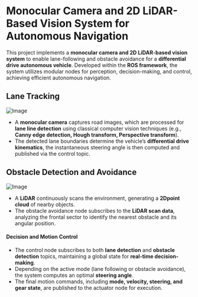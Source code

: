 # Monocular Camera and 2D LiDAR-Based Vision System for Autonomous Navigation
This project implements a **monocular camera and 2D LiDAR-based vision system** to enable lane-following and obstacle avoidance for a **differential drive autonomous vehicle**. Developed within the **ROS framework**, the system utilizes modular nodes for perception, decision-making, and control, achieving efficient autonomous navigation.  


## Lane Tracking
![Image](https://github.com/user-attachments/assets/1f9c7c82-c445-442d-a9a6-d26b829239cd)
- A **monocular camera** captures road images, which are processed for **lane line detection** using classical computer vision techniques (e.g., **Canny edge detection, Hough transform, Perspective transform**).
- The detected lane boundaries determine the vehicle’s **differential drive kinematics**, the instantaneous steering angle is then computed and published via the control topic.

  
## Obstacle Detection and Avoidance
![Image](https://github.com/user-attachments/assets/85ea2942-973c-4a9f-9cd7-3affd045741c)
- A **LiDAR** continuously scans the environment, generating a **2Dpoint cloud** of nearby objects.  
- The obstacle avoidance node subscribes to the **LiDAR scan data**, analyzing the frontal sector to identify the nearest obstacle and its angular position.  


#### **Decision and Motion Control**  
- The control node subscribes to both **lane detection** and **obstacle detection** topics, maintaining a global state for **real-time decision-making**.  
- Depending on the active mode (lane following or obstacle avoidance), the system computes an optimal **steering angle**.  
- The final motion commands, including **mode, velocity, steering, and gear state**, are published to the actuator node for execution.  

